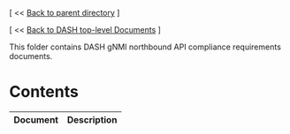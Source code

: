 [ << [Back to parent directory](../README.md) ]

[ << [Back to DASH top-level Documents](../../README.md) ]

This folder contains DASH gNMI northbound API compliance requirements documents.

# Contents

| Document                                               | Description                                |
| ------------------------------------------------------ | ------------------------------------------ |
